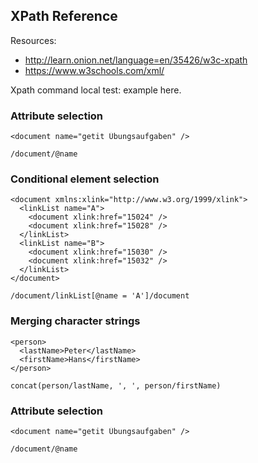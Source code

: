 XPath Reference
---------------

Resources:
 - http://learn.onion.net/language=en/35426/w3c-xpath
 - https://www.w3schools.com/xml/

Xpath command local test: example here.

### Attribute selection
````
<document name="getit Übungsaufgaben" />

/document/@name
````

### Conditional element selection
````
<document xmlns:xlink="http://www.w3.org/1999/xlink">
  <linkList name="A">
    <document xlink:href="15024" />
    <document xlink:href="15028" />
  </linkList>
  <linkList name="B">
    <document xlink:href="15030" />
    <document xlink:href="15032" />
  </linkList>
</document>

/document/linkList[@name = 'A']/document
````

### Merging character strings
````
<person>
  <lastName>Peter</lastName>
  <firstName>Hans</firstName>
</person>

concat(person/lastName, ', ', person/firstName)
````

### Attribute selection
````
<document name="getit Übungsaufgaben" />

/document/@name
````
